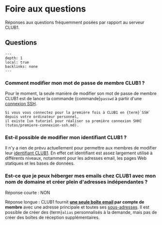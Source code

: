 Foire aux questions
===================

Réponses aux questions fréquemment posées par rapport au serveur CLUB1.

Questions
---------

```{contents}
---
depth: 1
local: true
backlinks: none
---
```

### Comment modifier mon mot de passe de membre CLUB1 ?

Pour le moment, la seule manière de modifier son mot de passe de membre CLUB1
est de lancer la commande {commande}`passwd` à partir d'une [connexion SSH](services/ssh.md).

```{tip}
Si vous vous connectez pour la première fois à CLUB1 en {term}`SSH` depuis votre ordinateur personnel,
il existe [un tutoriel pour réaliser sa première connexion SHH](tutos/premiere-connexion-ssh.md).
```

### Est-il possible de modifier mon identifiant CLUB1 ?

Il n'y a rien de prévu actuellement pour permettre aux membres de modifier leur [identifiant CLUB1](./info/general.md#identifiant).
En effet cet identifiant est assez largement utilisé à différents niveaux,
notamment pour les adresses email, les pages Web statiques et les bases de données.

### Est-ce que je peux héberger mes emails chez CLUB1 avec mon nom de domaine et créer plein d'adresses indépendantes ?

Réponse courte : NON

Réponse longue :
CLUB1 fournit **[une seule boîte email](/services/email.md) par compte de membre**
avec une adresse principale et toutes ses [sous-adresses](services/email.md#sous-adresses).
Il est possible de créer des {term}`alias` personnalisés à la demande,
mais pas de créer des boîtes de réception supplémentaires.
